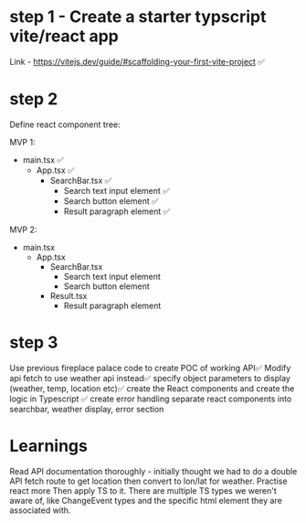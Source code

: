 # step 1 - Create a starter typscript vite/react app

Link - https://vitejs.dev/guide/#scaffolding-your-first-vite-project ✅

# step 2

Define react component tree:

MVP 1:

- main.tsx ✅
  - App.tsx ✅
    - SearchBar.tsx ✅
      - Search text input element ✅
      - Search button element ✅
      - Result paragraph element ✅

MVP 2:

- main.tsx
  - App.tsx
    - SearchBar.tsx
      - Search text input element
      - Search button element
    - Result.tsx
      - Result paragraph element

# step 3
Use previous fireplace palace code to create POC of working API✅
Modify api fetch to use weather api instead✅
specify object parameters to display (weather, temp, location etc)✅
create the React components and create the logic in Typescript  ✅
create error handling
separate react components into searchbar, weather display, error section


# Learnings
Read API documentation thoroughly - initially thought we had to do a double API fetch route to get location then convert to lon/lat for weather.
Practise react more
Then apply TS to it.
There are multiple TS types we weren't aware of, like ChangeEvent types and the specific html element they are associated with.